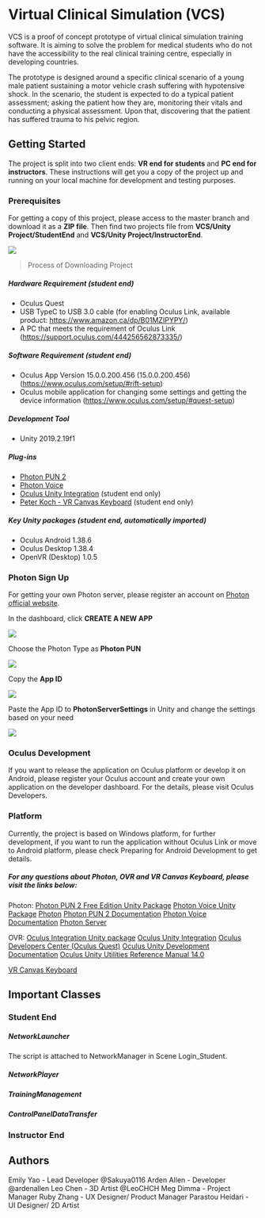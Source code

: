 # Virtual Clinical Simulation (VCS)
VCS is a proof of concept prototype of virtual clinical simulation training software. It is aiming to solve the problem for medical students who do not have the accessibility to the real clinical training centre, especially in developing countries.

The prototype is designed around a specific clinical scenario of a young male patient sustaining a motor vehicle crash suffering with hypotensive shock. In the scenario, the student is expected to do a typical patient assessment; asking the patient how they are, monitoring their vitals and conducting a physical assessment. Upon that, discovering that the patient has suffered trauma to his pelvic region. 

## Getting Started
The project is split into two client ends: **VR end for students** and **PC end for instructors**. These instructions will get you a copy of the project up and running on your local machine for development and testing purposes.

### Prerequisites
For getting a copy of this project, please access to the master branch and download it as a **ZIP file**. Then find two projects file from **VCS/Unity Project/StudentEnd** and **VCS/Unity Project/InstructorEnd**.

[![](https://www.mdeditor.com/images/logos/markdown.png)](https://www.mdeditor.com/images/logos/markdown.png "markdown")
> Process of Downloading Project

##### Hardware Requirement (student end)
* Oculus Quest
* USB TypeC to USB 3.0 cable (for enabling Oculus Link, available product: https://www.amazon.ca/dp/B01MZIPYPY/)
* A PC that meets the requirement of Oculus Link (https://support.oculus.com/444256562873335/)

##### Software Requirement (student end)
* Oculus App Version 15.0.0.200.456 (15.0.0.200.456) (https://www.oculus.com/setup/#rift-setup)
* Oculus mobile application for changing some settings and getting the device information (https://www.oculus.com/setup/#quest-setup)

##### Development Tool
* Unity 2019.2.19f1

##### Plug-ins
* [Photon PUN 2](https://www.photonengine.com/PUN)
* [Photon Voice](https://www.photonengine.com/Voice)
* [Oculus Unity Integration](https://developer.oculus.com/downloads/package/unity-integration/) (student end only)
* [Peter Koch - VR Canvas Keyboard](http://talesfromtherift.com/vr-canvas-keyboard/) (student end only)

##### Key Unity packages (student end, automatically imported)
* Oculus Android 1.38.6
* Oculus Desktop 1.38.4
* OpenVR (Desktop) 1.0.5

### Photon Sign Up
For getting your own Photon server, please register an account on [Photon official website](https://www.photonengine.com).

In the dashboard, click **CREATE A NEW APP**

[![](https://www.mdeditor.com/images/logos/markdown.png)](https://www.mdeditor.com/images/logos/markdown.png "markdown")

Choose the Photon Type as **Photon PUN**

[![](https://www.mdeditor.com/images/logos/markdown.png)](https://www.mdeditor.com/images/logos/markdown.png "markdown")

Copy the **App ID**

[![](https://www.mdeditor.com/images/logos/markdown.png)](https://www.mdeditor.com/images/logos/markdown.png "markdown")

Paste the App ID to **PhotonServerSettings** in Unity and change the settings based on your need

[![](https://www.mdeditor.com/images/logos/markdown.png)](https://www.mdeditor.com/images/logos/markdown.png "markdown")

### Oculus Development
If you want to release the application on Oculus platform or develop it on Android, please register your Oculus account and create your own application on the developer dashboard. For the details, please visit Oculus Developers.

### Platform
Currently, the project is based on Windows platform, for further development, if you want to run the application without Oculus Link or move to Android platform, please check Preparing for Android Development to get details.


##### For any questions about Photon, OVR and VR Canvas Keyboard, please visit the links below:

Photon:
[Photon PUN 2 Free Edition Unity Package](https://assetstore.unity.com/packages/tools/network/pun-2-free-119922)
[Photon Voice Unity Package](https://assetstore.unity.com/packages/tools/audio/photon-voice-45848)
[Photon](https://www.photonengine.com/)
[Photon PUN 2 Documentation](https://doc.photonengine.com/en-us/pun/current/getting-started/pun-intro)
[Photon Voice Documentation](https://doc.photonengine.com/en-us/voice/current/getting-started/voice-intro)
[Photon Server](https://doc.photonengine.com/en-us/server/current/getting-started/photon-server-intro)

OVR:
[Oculus Integration Unity package](https://assetstore.unity.com/packages/tools/integration/oculus-integration-82022)
[Oculus Unity Integration](https://developer.oculus.com/downloads/package/unity-integration/)
[Oculus Developers Center (Oculus Quest)](https://developer.oculus.com/quest/)
[Oculus Unity Development Documentation](https://developer.oculus.com/documentation/unity/book-unity-gsg/)
[Oculus Unity Utilities Reference Manual 14.0](https://developer.oculus.com/reference/unity/v14/)

[VR Canvas Keyboard](http://talesfromtherift.com/vr-canvas-keyboard/)

## Important Classes
### Student End
##### NetworkLauncher
The script is attached to NetworkManager in Scene Login_Student. 
##### NetworkPlayer

##### TrainingManagement

##### ControlPanelDataTransfer




### Instructor End






## Authors
Emily Yao - Lead Developer @Sakuya0116
Arden Allen - Developer @ardenallen
Leo Chen - 3D Artist @LeoCHCH
Meg Dimma - Project Manager
Ruby Zhang - UX Designer/ Product Manager
Parastou Heidari - UI Designer/ 2D Artist